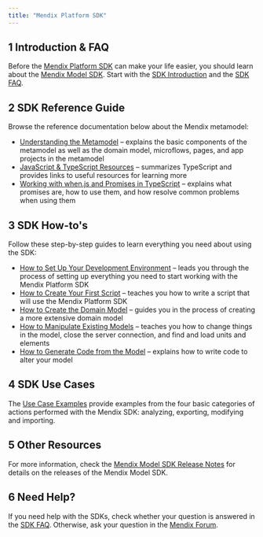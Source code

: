 ```yaml
---
title: "Mendix Platform SDK"
---
```


## 1 Introduction & FAQ

Before the [Mendix Platform SDK](https://apidocs.mendix.com/platformsdk/latest/) can make your life easier, you should learn about the [Mendix Model SDK](https://apidocs.mendix.com/modelsdk/latest/index.html). Start with the [SDK Introduction](sdk-intro) and the [SDK FAQ](sdk-faq). 

## 2 SDK Reference Guide

Browse the reference documentation below about the Mendix metamodel:

* [Understanding the Metamodel](understanding-the-metamodel) – explains the basic components of the metamodel as well as the domain model, microflows, pages, and app projects in the metamodel
* [JavaScript & TypeScript Resources](javascript-typescript-resources) – summarizes TypeScript and provides links to useful resources for learning more
* [Working with when.js and Promises in TypeScript](working-with-when.js-and-promises-in-typescript) – explains what promises are, how to use them, and how resolve common problems when using them

## 3 SDK How-to's

Follow these step-by-step guides to learn everything you need about using the SDK:

* [How to Set Up Your Development Environment](setting-up-your-development-environment) – leads you through the process of setting up everything you need to start working with the Mendix Platform SDK
* [How to Create Your First Script](creating-your-first-script) – teaches you how to write a script that will use the Mendix Platform SDK
* [How to Create the Domain Model](creating-the-domain-model) – guides you in the process of creating a more extensive domain model
* [How to Manipulate Existing Models](manipulating-existing-models) – teaches you how to change things in the model, close the server connection, and find and load units and elements
* [How to Generate Code from the Model](generating-code-from-the-model) – explains how to write code to alter your model

## 4 SDK Use Cases

The [Use Case Examples](sdk-use-cases) provide examples from the four basic categories of actions performed with the Mendix SDK: analyzing, exporting, modifying and importing.

## 5 Other Resources

For more information, check the [Mendix Model SDK Release Notes](/releasenotes/sdk/model-sdk) for details on the releases of the Mendix Model SDK.

## 6 Need Help?

If you need help with the SDKs, check whether your question is answered in the [SDK FAQ](sdk-faq). Otherwise, ask your question in the [Mendix Forum](https://forum.mendixcloud.com/index4.html). 
